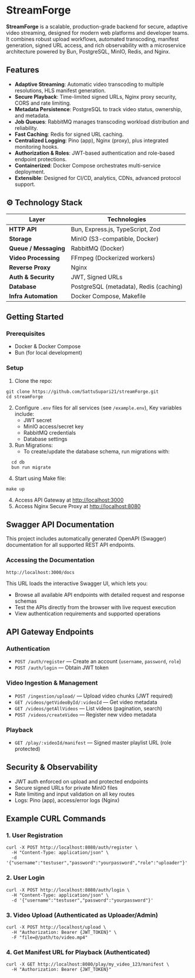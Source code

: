 # StreamForge

**StreamForge** is a scalable, production-grade backend for secure, adaptive video streaming, designed for modern web platforms and developer teams. It combines robust upload workflows, automated transcoding, manifest generation, signed URL access, and rich observability with a microservice architecture powered by Bun, PostgreSQL, MinIO, Redis, and Nginx.

## Features

- **Adaptive Streaming**: Automatic video transcoding to multiple resolutions, HLS manifest generation.
- **Secure Playback**: Time-limited signed URLs, Nginx proxy security, CORS and rate limiting.
- **Metadata Persistence**: PostgreSQL to track video status, ownership, and metadata.
- **Job Queues**: RabbitMQ manages transcoding workload distribution and reliability.
- **Fast Caching**: Redis for signed URL caching.
- **Centralized Logging**: Pino (app), Nginx (proxy), plus integrated monitoring hooks.
- **Authorization & Roles**: JWT-based authentication and role-based endpoint protections.
- **Containerized**: Docker Compose orchestrates multi-service deployment.
- **Extensible**: Designed for CI/CD, analytics, CDNs, advanced protocol support.

## ⚙️ Technology Stack

| Layer                 | Technologies                           |
| --------------------- | -------------------------------------- |
| **HTTP API**          | Bun, Express.js, TypeScript, Zod       |
| **Storage**           | MinIO (S3-compatible, Docker)          |
| **Queue / Messaging** | RabbitMQ (Docker)                      |
| **Video Processing**  | FFmpeg (Dockerized workers)            |
| **Reverse Proxy**     | Nginx                                  |
| **Auth & Security**   | JWT, Signed URLs                       |
| **Database**          | PostgreSQL (metadata), Redis (caching) |
| **Infra Automation**  | Docker Compose, Makefile               |

## Getting Started

### Prerequisites
- Docker & Docker Compose
- Bun (for local development)
### Setup

1. Clone the repo:
```
git clone https://github.com/SattuSupari21/streamForge.git
cd streamForge
```

2. Configure `.env` files for all services (see `/example.env`), Key variables include: 
	- JWT secret
	- MinIO access/secret key
	- RabbitMQ credentials
	- Database settings
3. Run Migrations:
    - To create/update the database schema, run migrations with:
  ```
    cd db
    bun run migrate
  ```
4. Start using Make file:
```
make up
```
4. Access API Gateway at [http://localhost:3000](http://localhost:3000)
5. Access Nginx Secure Proxy at [http://localhost:8080](http://localhost:8080)

## Swagger API Documentation
This project includes automatically generated OpenAPI (Swagger) documentation for all supported REST API endpoints.

### Accessing the Documentation
```
http://localhost:3000/docs
```
This URL loads the interactive Swagger UI, which lets you:
- Browse all available API endpoints with detailed request and response schemas
- Test the APIs directly from the browser with live request execution
- View authentication requirements and supported operations

## API Gateway Endpoints

### Authentication

- `POST /auth/register` — Create an account (`username`, `password`, `role`)
- `POST /auth/login` — Obtain JWT token
### Video Ingestion & Management

- `POST /ingestion/upload/` — Upload video chunks (JWT required)
- `GET /videos/getVideoById/:videoId` — Get video metadata
- `GET /videos/getAllVideos` — List videos (pagination, search)
- `POST /videos/createVideo` — Register new video metadata
### Playback
- `GET /play/:videoId/manifest` — Signed master playlist URL (role protected)

## Security & Observability

- JWT auth enforced on upload and protected endpoints
- Secure signed URLs for private MinIO files
- Rate limiting and input validation on all key routes
- Logs: Pino (app), access/error logs (Nginx)

## Example CURL Commands
### 1. User Registration
```
curl -X POST http://localhost:8080/auth/register \
  -H "Content-Type: application/json" \
  -d '{"username":"testuser","password":"yourpassword","role":"uploader"}'
```
### 2. User Login
```
curl -X POST http://localhost:8080/auth/login \
  -H "Content-Type: application/json" \
  -d '{"username":"testuser","password":"yourpassword"}'
```
### 3. Video Upload (Authenticated as Uploader/Admin)
```
curl -X POST http://localhost/upload \
  -H "Authorization: Bearer {JWT_TOKEN}" \
  -F "file=@/path/to/video.mp4"
```
### 4. Get Manifest URL for Playback (Authenticated)
```
curl -X GET http://localhost:8080/play/my_video_123/manifest \
  -H "Authorization: Bearer {JWT_TOKEN}"
```

